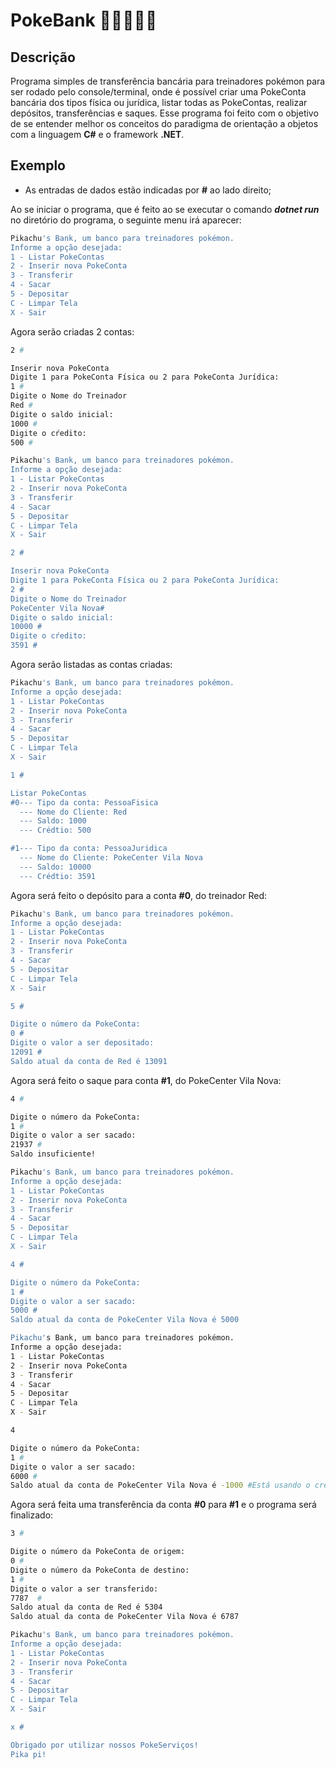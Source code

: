 # PokeBank :money_mouth_face::money_mouth_face::money_mouth_face::money_mouth_face::money_mouth_face:

## Descrição

Programa simples de transferência bancária para treinadores pokémon para ser rodado pelo console/terminal, onde é possível criar uma PokeConta bancária dos tipos física ou jurídica, listar todas as PokeContas, realizar depósitos, transferências e saques. Esse programa foi feito com o objetivo de se entender melhor os conceitos do paradigma de orientação a objetos com a linguagem **C#** e o framework **.NET**.

## Exemplo

* As entradas de dados estão indicadas por **#** ao lado direito;

Ao se iniciar o programa, que é feito ao se executar o comando ***dotnet run*** no diretório do programa, o seguinte menu irá aparecer:

```bash
Pikachu's Bank, um banco para treinadores pokémon.
Informe a opção desejada:
1 - Listar PokeContas
2 - Inserir nova PokeConta
3 - Transferir
4 - Sacar
5 - Depositar
C - Limpar Tela
X - Sair
```

Agora serão criadas 2 contas:

```bash
2 #

Inserir nova PokeConta
Digite 1 para PokeConta Física ou 2 para PokeConta Jurídica: 
1 #
Digite o Nome do Treinador
Red #
Digite o saldo inicial: 
1000 #
Digite o cŕedito:  
500 #

Pikachu's Bank, um banco para treinadores pokémon.
Informe a opção desejada:
1 - Listar PokeContas
2 - Inserir nova PokeConta
3 - Transferir
4 - Sacar
5 - Depositar
C - Limpar Tela
X - Sair

2 #

Inserir nova PokeConta
Digite 1 para PokeConta Física ou 2 para PokeConta Jurídica: 
2 #
Digite o Nome do Treinador
PokeCenter Vila Nova#
Digite o saldo inicial: 
10000 #
Digite o cŕedito: 
3591 #

```

Agora serão listadas as contas criadas:

```bash
Pikachu's Bank, um banco para treinadores pokémon.
Informe a opção desejada:
1 - Listar PokeContas
2 - Inserir nova PokeConta
3 - Transferir
4 - Sacar
5 - Depositar
C - Limpar Tela
X - Sair

1 #

Listar PokeContas
#0--- Tipo da conta: PessoaFisica
  --- Nome do Cliente: Red
  --- Saldo: 1000
  --- Crédtio: 500

#1--- Tipo da conta: PessoaJuridica
  --- Nome do Cliente: PokeCenter Vila Nova
  --- Saldo: 10000
  --- Crédtio: 3591

```

Agora será feito o depósito para a conta **\#0**, do treinador Red:

```bash
Pikachu's Bank, um banco para treinadores pokémon.
Informe a opção desejada:
1 - Listar PokeContas
2 - Inserir nova PokeConta
3 - Transferir
4 - Sacar
5 - Depositar
C - Limpar Tela
X - Sair

5 #

Digite o número da PokeConta: 
0 #
Digite o valor a ser depositado: 
12091 #
Saldo atual da conta de Red é 13091
```

Agora será feito o saque para conta **#1**, do PokeCenter Vila Nova:

```bash
4 #

Digite o número da PokeConta: 
1 #
Digite o valor a ser sacado: 
21937 #
Saldo insuficiente!

Pikachu's Bank, um banco para treinadores pokémon.
Informe a opção desejada:
1 - Listar PokeContas
2 - Inserir nova PokeConta
3 - Transferir
4 - Sacar
5 - Depositar
C - Limpar Tela
X - Sair

4 #

Digite o número da PokeConta: 
1 #
Digite o valor a ser sacado: 
5000 #
Saldo atual da conta de PokeCenter Vila Nova é 5000

Pikachu's Bank, um banco para treinadores pokémon.
Informe a opção desejada:
1 - Listar PokeContas
2 - Inserir nova PokeConta
3 - Transferir
4 - Sacar
5 - Depositar
C - Limpar Tela
X - Sair

4

Digite o número da PokeConta: 
1 #
Digite o valor a ser sacado: 
6000 #
Saldo atual da conta de PokeCenter Vila Nova é -1000 #Está usando o crédito

```

 Agora será feita uma transferência da conta **#0** para **#1** e o programa será finalizado:

```bash
3 #

Digite o número da PokeConta de origem: 
0 #
Digite o número da PokeConta de destino: 
1 #
Digite o valor a ser transferido: 
7787  #
Saldo atual da conta de Red é 5304
Saldo atual da conta de PokeCenter Vila Nova é 6787

Pikachu's Bank, um banco para treinadores pokémon.
Informe a opção desejada:
1 - Listar PokeContas
2 - Inserir nova PokeConta
3 - Transferir
4 - Sacar
5 - Depositar
C - Limpar Tela
X - Sair

x #

Obrigado por utilizar nossos PokeServiços!
Pika pi!
```

